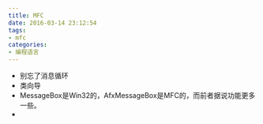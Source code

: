 ```yaml
---
title: MFC
date: 2016-03-14 23:12:54
tags: 
- mfc
categories: 
- 编程语言
---
```


<!--more-->

 - 别忘了消息循环
 - 类向导
 - MessageBox是Win32的，AfxMessageBox是MFC的，而前者据说功能更多一些。
 - 